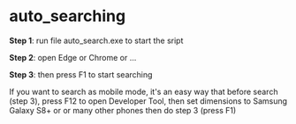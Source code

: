 # auto_searching
**Step 1**: run file auto_search.exe to start the sript

**Step 2**: open Edge or Chrome or ...

**Step 3**: then press F1 to start searching

If you want to search as mobile mode, it's an easy way that before search (step 3), press F12 to open Developer Tool, then set dimensions to Samsung Galaxy S8+ or or many other phones
then do step 3 (press F1)
